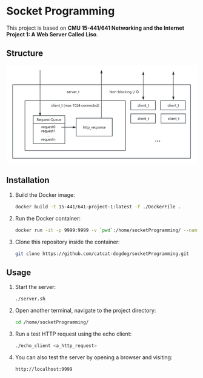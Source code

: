 # Socket Programming

This project is based on **CMU 15-441/641 Networking and the Internet Project 1: A Web Server Called Liso**.

## Structure
![Web server structure](structure.png)

## Installation
1. Build the Docker image:
   ```bash
   docker build -t 15-441/641-project-1:latest -f ./DockerFile .
   ```
2. Run the Docker container:
   ```bash
   docker run -it -p 9999:9999 -v `pwd`:/home/socketProgramming/ --name <container_name> socketProgramming /bin/bash
   ```
3. Clone this repository inside the container:
   ```bash
   git clone https://github.com/catcat-dogdog/socketProgramming.git
   ```

## Usage
1. Start the server:
   ```bash
   ./server.sh
   ```
2. Open another terminal, navigate to the project directory:
   ```bash
   cd /home/socketProgramming/
   ```
3. Run a test HTTP request using the echo client:
   ```bash
   ./echo_client <a_http_request>
   ```
4. You can also test the server by opening a browser and visiting:
   ```
   http://localhost:9999
   ```

